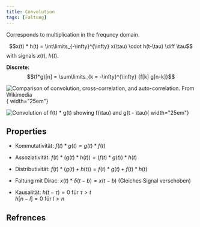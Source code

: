 ```yaml
---
title: Convolution
tags: [Faltung]
---
```


Corresponds to multiplication in the frequncy domain.


$$x(t) * h(t) = \int\limits_{-\infty}^{\infty} x(\tau) \cdot h(t-\tau) \diff \tau$$
with signals $x(t)$, $h(t)$.




**Discrete:**
$$(f*g)[n] = \sum\limits_{k = -\infty}^{\infty} {f[k] g[n-k]}$$


![Comparison of convolution, cross-correlation, and auto-correlation. [From Wikimedia](https://de.wikipedia.org/wiki/Datei:Comparison_convolution_correlation_de.svg)](convolution.svg){ width="25em"}

<!-- TODO adjust svg like this: https://www.thinkcalculator.com/algebra/convolution-calculator.php -->


![Convolution of $f(t) * g(t)$ showing $f(\tau)$ and $g(t - \tau)$](convolution_rect_spiky){ width="25em"}







## Properties
* Kommutativität: $f(t)*g(t) = g(t)*f(t)$

* Assoziativität: $f(t)*(g(t)*h(t)) = (f(t)*g(t))*h(t)$

* Distributivität: $f(t)*(g(t) + h(t)) = f(t)*g(t) + f(t)*h(t)$

* Faltung mit Dirac: $x(t)*\delta(t-b) = x(t-b)$ (Gleiches Signal verschoben)

* Kausalität: $h(t - \tau) = 0$ für $\tau > t$ </br>
$h[n - l] = 0$ für $l > n$



## Refrences

